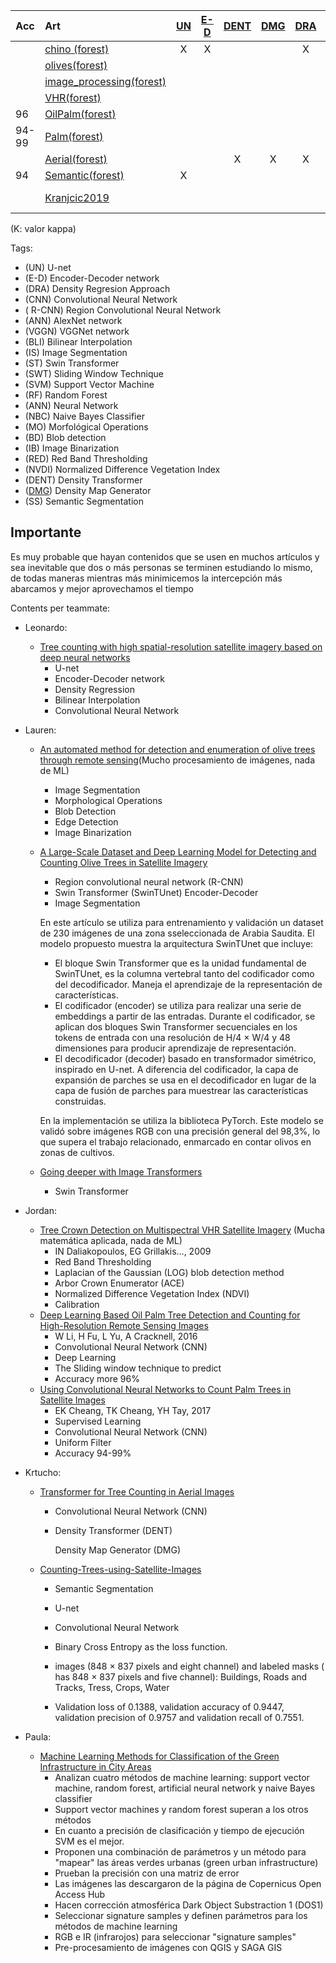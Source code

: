 | Acc   | Art                                                      | <a href="#UN">UN</a> | <a href="#E-D">E-D</a> | <a href = "#DENT">DENT</a> | <a href = "#DMG">DMG</a> | <a href="#DRA">DRA</a> | <a href = "#RED">RED</a> | <a href = "#NVDI">NVDI</a> | <a href="#CNN">CNN</a> | <a href = "#R-CNN">R-CNN</a> | <a href="#ANN">ANN</a> | <a href="#VGGN">VGGN</a> | <a href="#IS">IS</a> | <a href = "#SS">SS</a> | <a href="#ST">ST</a> | <a href="#MO">MO</a> | <a href ="#IB">IB</a> | <a href="#BD">BD</a> | <a href="#SWT">SWT</a> | <a href="#SVM">SVM</a> | <a href="#RF">RF</a> | <a href="#ANN">ANN</a> | <a href="#NBC">NBC</a> |
| ----- |:-------------------------------------------------------- |:--------------------:|:----------------------:|:--------------------------:|:------------------------:|:----------------------:|:------------------------:|:--------------------------:|:----------------------:|:----------------------------:|:----------------------:|:------------------------:|:--------------------:|:------------------------:|:--------------------:|:--------------------:|:---------------------:|:--------------------:|:----------------------:|:----------------------:|:--------------------:|:--------------------:|:----------------------:|
|       | <a href="#chino">chino (forest)</a>                      | X                    | X                      |                            |                          | X                      |                          |                            | X                      |                              | X                      | X                        |                      |                          |                      |                      |                       |                      |                        |                        |                      |                      |                        |
|       | <a href="#olive_satellite">olives(forest)</a>            |                      |                        |                            |                          |                        |                          |                            | X                      | X                            |                        |                          | X                    |                          | X                    |                      |                       |                      |                        |                        |                      |                      |                        |
|       | <a href="#image_processing">image_processing(forest)</a> |                      |                        |                            |                          |                        |                          |                            |                        |                              |                        |                          | X                    |                          |                      | X                    | X                     | X                    |                        |                        |                      |                      |                        |
|       | <a href="#VHR">VHR(forest)</a>                           |                      |                        |                            |                          |                        | X                        | X                          |                        |                              |                        |                          |                      |                          |                      |                      |                       | X                    |                        |                        |                      |                      |                        |
| 96    | <a href = "#OilPalm">OilPalm(forest)</a>                 |                      |                        |                            |                          |                        |                          |                            | X                      |                              |                        |                          |                      |                          |                      |                      |                       |                      | X                      |                        |                      |                      |                        |
| 94-99 | <a href = "#Palm">Palm(forest)</a>                       |                      |                        |                            |                          |                        |                          |                            | X                      |                              |                        |                          |                      |                          |                      |                      |                       |                      |                        |                        |                      |                      |                        |
|       | <a href = "#Aerial">Aerial(forest)</a>                   |                      |                        | X                          | X                        | X                      |                          |                            |                        |                              |                        |                          |                      |                          |                      |                      |                       |                      |                        |                        |                      |                      |                        |
| 94    | <a href = "#Semantic">Semantic(forest)</a>               | X                    |                        |                            |                          |                        |                          |                            | X                      |                              |                        |                          | X                    | X                        |                      |                      |                       |                      |                        |                        |                      |                      |                        |
|       | <a href="#Kranjcic2019">Kranjcic2019</a>                 |                      |                        |                            |                          |                        |                          |                            |                        |                              |                        |                          |                      |                          |                      |                      |                       |                      |                        | X (K=0.87)                     | X (K=0.78)                   | X (K=0.52)                   | X (K=0.64)                     |

(K: valor kappa)

Tags:


* (<a id="UN">UN</a>) U-net
* (<a id="E-D">E-D</a>) Encoder-Decoder network
* (<a id="DRA">DRA</a>) Density Regresion Approach 
* (<a id="CNN">CNN</a>) Convolutional Neural Network
* (<a id = "R-CNN"> R-CNN</a>) Region Convolutional Neural Network
* (<a id="ANN">ANN</a>) AlexNet network
* (<a id="VGGN">VGGN</a>) VGGNet network
* (<a id="BLI">BLI</a>) Bilinear Interpolation
* (<a id="IS">IS</a>) Image Segmentation
* (<a id="ST">ST</a>) Swin Transformer
* (<a id="SWT">SWT</a>) Sliding Window Technique
* (<a id="SVM">SVM</a>) Support Vector Machine
* (<a id="RF">RF</a>) Random Forest
* (<a id="ANN">ANN</a>) Neural Network
* (<a id="NBC">NBC</a>) Naive Bayes Classifier
* (<a id="MO">MO</a>) Morfológical Operations
* (<a id ="BD">BD</a>) Blob detection
* (<a id = "IB">IB</a>) Image Binarization
* (<a id = "RED">RED</a>) Red Band Thresholding
* (<a id = "NVDI">NVDI</a>) Normalized Difference Vegetation Index
* (<a id = "DENT">DENT</a>) Density Transformer
* (<a href = "DMG">DMG</a>) Density Map Generator
* (<a id = "SS">SS</a>) Semantic Segmentation

## Importante

  Es muy probable que hayan contenidos que se usen en muchos artículos y sea inevitable que dos o más personas se terminen estudiando lo mismo, de todas maneras mientras más minimicemos la intercepción más abarcamos y mejor aprovechamos el tiempo

Contents per teammate:

* Leonardo:
  
  * <a href = "https://www.sciencedirect.com/science/article/pii/S1470160X21002569#b0045" id = "chino">Tree counting with high spatial-resolution satellite imagery based on deep neural networks</a>
    * U-net
    * Encoder-Decoder network
    * Density Regression
    * Bilinear Interpolation
    * Convolutional Neural Network

* Lauren:
  
  * <a href = "https://ieeexplore.ieee.org/abstract/document/9104983/" id = "image_processing">An automated method for detection and enumeration of olive trees through remote sensing</a>(Mucho procesamiento de imágenes, nada de ML)
    
    * Image Segmentation
    * Morphological Operations
    * Blob Detection 
    * Edge Detection      
    * Image Binarization
  
  * <a href = "https://www.hindawi.com/journals/cin/2022/1549842/" id = "olive_satellite"> A Large-Scale Dataset and Deep Learning Model for Detecting and Counting Olive Trees in Satellite Imagery</a>
    
    * Region convolutional neural network (R-CNN)
    * Swin Transformer (SwinTUnet) Encoder-Decoder
    * Image Segmentation
    
    En este artículo se utiliza para entrenamiento y validación un dataset de 230 imágenes de una zona sseleccionada de Arabia Saudita. El modelo propuesto muestra la arquitectura SwinTUnet  que incluye:
    
    * El bloque Swin Transformer que es la unidad fundamental de SwinTUnet, es la columna vertebral tanto del codificador como del decodificador. Maneja el aprendizaje de la representación de características. 
    * El codificador (encoder) se utiliza para realizar una serie de embeddings a partir de las entradas.  Durante el codificador, se aplican dos bloques Swin Transformer secuenciales en los tokens de entrada con una resolución de H/4 × W/4 y 48 dimensiones para producir aprendizaje de representación.
    * El decodificador (decoder) basado en transformador simétrico, inspirado en U-net.  A diferencia del codificador, la capa de expansión de parches se usa en el decodificador en lugar de la capa de fusión de parches para muestrear las características construidas. 
    
    En la implementación se utiliza la biblioteca PyTorch. Este modelo se validó sobre imágenes RGB con una precisión general del 98,3%, lo que supera el trabajo relacionado, enmarcado en contar olivos en zonas de cultivos.
  
  * <a href = "https://openaccess.thecvf.com/content/ICCV2021/papers/Touvron_Going_Deeper_With_Image_Transformers_ICCV_2021_paper.pdf" id = "transform"> Going deeper with Image Transformers</a>
    
    * Swin Transformer

* Jordan:
  
  * <a href = "https://www.researchgate.net/profile/Ioannis-Daliakopoulos/publication/273216095_Tree_Crown_Detection_on_Multispectral_VHR_Satellite_Imagery/links/57286d0008aee491cb42f0f6/Tree-Crown-Detection-on-Multispectral-VHR-Satellite-Imagery.pdf" id = "VHR"> Tree Crown Detection on Multispectral VHR Satellite Imagery</a> (Mucha matemática aplicada, nada de ML)
    * IN Daliakopoulos, EG Grillakis…, 2009
    * Red Band Thresholding
    * Laplacian of the Gaussian (LOG) blob detection method
    * Arbor Crown Enumerator (ACE)
    * Normalized Difference Vegetation Index (NDVI)
    * Calibration
  * <a href = "https://www.mdpi.com/173204" id = "OilPalm"> Deep Learning Based Oil Palm Tree Detection and Counting for High-Resolution Remote Sensing Images</a>
    * W Li, H Fu, L Yu, A Cracknell, 2016
    * Convolutional Neural Network (CNN)
    * Deep Learning
    * The Sliding window technique to predict
    * Accuracy more 96%
  * <a href = "https://arxiv.org/abs/1701.06462" id = "Palm"> Using Convolutional Neural Networks to Count Palm Trees in Satellite Images</a>
    * EK Cheang, TK Cheang, YH Tay, 2017
    * Supervised Learning
    * Convolutional Neural Network (CNN)
    * Uniform Filter
    * Accuracy 94-99%

* Krtucho:
  
  * <a href = "https://www.mdpi.com/2072-4292/14/3/476" id = "Aerial"> Transformer for Tree Counting in Aerial Images </a>
    * Convolutional Neural Network (CNN)
    * Density Transformer (DENT)
      
      Density Map Generator (DMG)
  * <a href = "https://github.com/A2Amir/Counting-Trees-using-Satellite-Images" id = "Semantic"> Counting-Trees-using-Satellite-Images </a>
    - Semantic Segmentation
    
    - U-net
    
    - Convolutional Neural Network
    
    - Binary Cross Entropy as the loss function.
    
    - images (848 × 837 pixels and eight channel) and labeled masks ( has 848 × 837 pixels and five channel): Buildings, Roads and Tracks, Tress, Crops, Water
    
    - Validation loss of 0.1388, validation accuracy of 0.9447, validation precision of 0.9757 and validation recall of 0.7551.

* Paula:
  
  * <a href = "https://www.mdpi.com/558116" id = Kranjcic2019> Machine Learning Methods for Classification of the Green Infrastructure in City Areas </a>        
    * Analizan cuatro métodos de machine learning: support vector machine, random forest, artificial neural network y naive Bayes classifier 
    * Support vector machines y random forest superan a los otros métodos 
    * En cuanto a precisión de clasificación y tiempo de ejecución SVM es el mejor. 
    * Proponen una combinación de parámetros y un método para "mapear" las áreas verdes urbanas (green urban infrastructure)
    * Prueban la precisión con una matriz de error   
    * Las imágenes las descargaron de la página de Copernicus Open Access Hub
    * Hacen corrección atmosférica Dark Object Substraction 1 (DOS1) 
    * Seleccionar signature samples y definen parámetros para los métodos de machine learning 
    * RGB e IR (infrarojos) para seleccionar "signature samples"
    * Pre-procesamiento de imágenes con QGIS y SAGA GIS